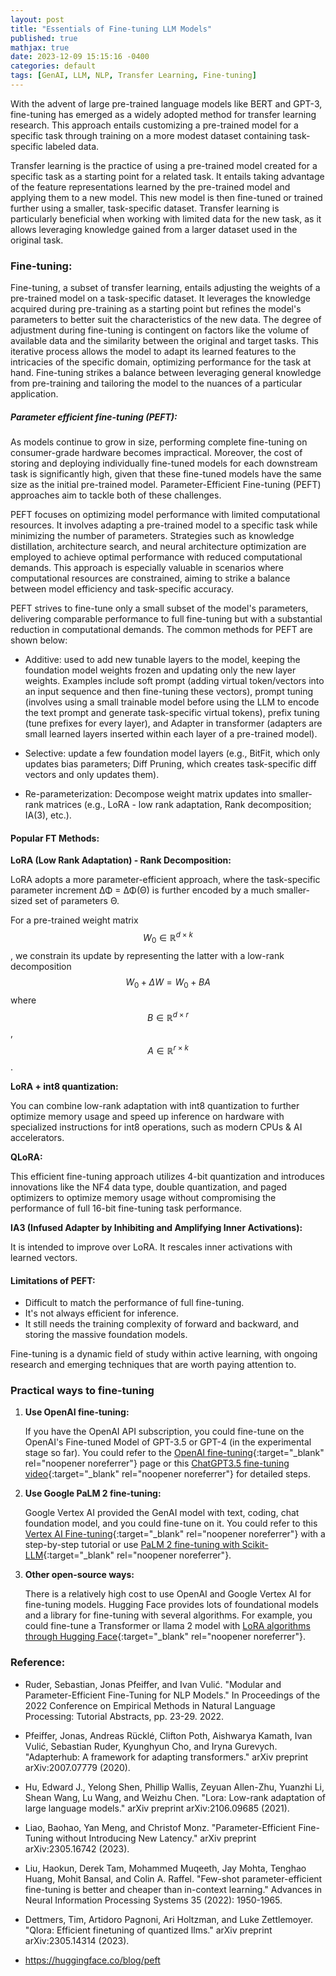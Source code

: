 ```yaml
---
layout: post
title: "Essentials of Fine-tuning LLM Models"
published: true
mathjax: true
date: 2023-12-09 15:15:16 -0400
categories: default
tags: [GenAI, LLM, NLP, Transfer Learning, Fine-tuning]
---
```


With the advent of large pre-trained language models like BERT and GPT-3, fine-tuning has emerged as a widely adopted method for transfer learning research. This approach entails customizing a pre-trained model for a specific task through training on a more modest dataset containing task-specific labeled data.

Transfer learning is the practice of using a pre-trained model created for a specific task as a starting point for a related task. It entails taking advantage of the feature representations learned by the pre-trained model and applying them to a new model. This new model is then fine-tuned or trained further using a smaller, task-specific dataset. Transfer learning is particularly beneficial when working with limited data for the new task, as it allows leveraging knowledge gained from a larger dataset used in the original task.


### Fine-tuning:

Fine-tuning, a subset of transfer learning, entails adjusting the weights of a pre-trained model on a task-specific dataset. It leverages the knowledge acquired during pre-training as a starting point but refines the model's parameters to better suit the characteristics of the new data. The degree of adjustment during fine-tuning is contingent on factors like the volume of available data and the similarity between the original and target tasks. This iterative process allows the model to adapt its learned features to the intricacies of the specific domain, optimizing performance for the task at hand. Fine-tuning strikes a balance between leveraging general knowledge from pre-training and tailoring the model to the nuances of a particular application.


##### Parameter efficient fine-tuning (PEFT):

As models continue to grow in size, performing complete fine-tuning on consumer-grade hardware becomes impractical. Moreover, the cost of storing and deploying individually fine-tuned models for each downstream task is significantly high, given that these fine-tuned models have the same size as the initial pre-trained model. Parameter-Efficient Fine-tuning (PEFT) approaches aim to tackle both of these challenges.

PEFT focuses on optimizing model performance with limited computational resources. It involves adapting a pre-trained model to a specific task while minimizing the number of parameters. Strategies such as knowledge distillation, architecture search, and neural architecture optimization are employed to achieve optimal performance with reduced computational demands. This approach is especially valuable in scenarios where computational resources are constrained, aiming to strike a balance between model efficiency and task-specific accuracy.

PEFT strives to fine-tune only a small subset of the model's parameters, delivering comparable performance to full fine-tuning but with a substantial reduction in computational demands. The common methods for PEFT are shown below:

- Additive: used to add new tunable layers to the model, keeping the foundation model weights frozen and updating only the new layer weights. Examples include soft prompt (adding virtual token/vectors into an input sequence and then fine-tuning these vectors), prompt tuning (involves using a small trainable model before using the LLM to encode the text prompt and generate task-specific virtual tokens), prefix tuning (tune prefixes for every layer), and Adapter in transformer (adapters are small learned layers inserted within each layer of a pre-trained model).

- Selective: update a few foundation model layers (e.g., BitFit, which only updates bias parameters; Diff Pruning, which creates task-specific diff vectors and only updates them).

- Re-parameterization: Decompose weight matrix updates into smaller-rank matrices (e.g., LoRA - low rank adaptation, Rank decomposition; IA(3), etc.).


#### Popular FT Methods:

**LoRA (Low Rank Adaptation) - Rank Decomposition:**

LoRA adopts a more parameter-efficient approach, where the task-specific parameter increment ΔΦ = ΔΦ(Θ) is further encoded by a much smaller-sized set of parameters Θ.

For a pre-trained weight matrix $$W_0 \in \mathbb{R}^{d\times k}$$, we constrain its update by representing the latter with a low-rank decomposition
$$W_0 + \Delta W = W_0 + BA$$
where $$B \in \mathbb{R}^{d\times r}$$, $$A \in \mathbb{R}^{r\times k}$$.

**LoRA + int8 quantization:**

You can combine low-rank adaptation with int8 quantization to further optimize memory usage and speed up inference on hardware with specialized instructions for int8 operations, such as modern CPUs & AI accelerators.

**QLoRA:**

This efficient fine-tuning approach utilizes 4-bit quantization and introduces innovations like the NF4 data type, double quantization, and paged optimizers to optimize memory usage without compromising the performance of full 16-bit fine-tuning task performance.

**IA3 (Infused Adapter by Inhibiting and Amplifying Inner Activations):**

It is intended to improve over LoRA. It rescales inner activations with learned vectors.


#### Limitations of PEFT:

- Difficult to match the performance of full fine-tuning.
- It's not always efficient for inference.
- It still needs the training complexity of forward and backward, and storing the massive foundation models.

Fine-tuning is a dynamic field of study within active learning, with ongoing research and emerging techniques that are worth paying attention to.

### Practical ways to fine-tuning

1. **Use OpenAI fine-tuning:**

   If you have the OpenAI API subscription, you could fine-tune on the OpenAI's Fine-tuned Model of GPT-3.5 or GPT-4 (in the experimental stage so far). You could refer to the [OpenAI fine-tuning](https://platform.openai.com/docs/guides/fine-tuning){:target="_blank" rel="noopener noreferrer"} page or this [ChatGPT3.5 fine-tuning video](https://www.youtube.com/watch?v=W4Q9bKLNYiQ&ab_channel=AllAboutAI){:target="_blank" rel="noopener noreferrer"} for detailed steps.

2. **Use Google PaLM 2 fine-tuning:**

   Google Vertex AI provided the GenAI model with text, coding, chat foundation model, and you could fine-tune on it. You could refer to this [Vertex AI Fine-tuning](https://cloud.google.com/vertex-ai/docs/generative-ai/models/tune-models){:target="_blank" rel="noopener noreferrer"} with a step-by-step tutorial or use [PaLM 2 fine-tuning with Scikit-LLM](https://medium.com/@iryna230520/fine-tune-google-palm-2-with-scikit-llm-d41b0aa673a5){:target="_blank" rel="noopener noreferrer"}.

3. **Other open-source ways:**

   There is a relatively high cost to use OpenAI and Google Vertex AI for fine-tuning models. Hugging Face provides lots of foundational models and a library for fine-tuning with several algorithms. For example, you could fine-tune a Transformer or llama 2 model with [LoRA algorithms through Hugging Face](https://www.philschmid.de/fine-tune-flan-t5-peft){:target="_blank" rel="noopener noreferrer"}.


### Reference:

- Ruder, Sebastian, Jonas Pfeiffer, and Ivan Vulić. "Modular and Parameter-Efficient Fine-Tuning for NLP Models." In Proceedings of the 2022 Conference on Empirical Methods in Natural Language Processing: Tutorial Abstracts, pp. 23-29. 2022.

- Pfeiffer, Jonas, Andreas Rücklé, Clifton Poth, Aishwarya Kamath, Ivan Vulić, Sebastian Ruder, Kyunghyun Cho, and Iryna Gurevych. "Adapterhub: A framework for adapting transformers." arXiv preprint arXiv:2007.07779 (2020).

- Hu, Edward J., Yelong Shen, Phillip Wallis, Zeyuan Allen-Zhu, Yuanzhi Li, Shean Wang, Lu Wang, and Weizhu Chen. "Lora: Low-rank adaptation of large language models." arXiv preprint arXiv:2106.09685 (2021).

- Liao, Baohao, Yan Meng, and Christof Monz. "Parameter-Efficient Fine-Tuning without Introducing New Latency." arXiv preprint arXiv:2305.16742 (2023).

- Liu, Haokun, Derek Tam, Mohammed Muqeeth, Jay Mohta, Tenghao Huang, Mohit Bansal, and Colin A. Raffel. "Few-shot parameter-efficient fine-tuning is better and cheaper than in-context learning." Advances in Neural Information Processing Systems 35 (2022): 1950-1965.

- Dettmers, Tim, Artidoro Pagnoni, Ari Holtzman, and Luke Zettlemoyer. "Qlora: Efficient finetuning of quantized llms." arXiv preprint arXiv:2305.14314 (2023).

-  https://huggingface.co/blog/peft
